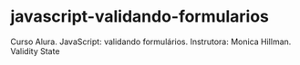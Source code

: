 # javascript-validando-formularios
Curso Alura. JavaScript: validando formulários. Instrutora: Monica Hillman. Validity State
